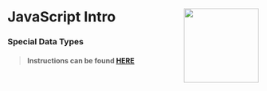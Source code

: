 # JavaScript Intro <img align="right" src="https://github.com/Learning-Fuze/prototypes_C5.17/blob/assets/assets/images/logos/LF_LOGO.png?raw=true" width="150">
### Special Data Types

>#### Instructions can be found <a href="http://learning-fuze.github.io/prototypes_C5.17/#/JS-Special-Data-Types" target="_blank">HERE</a>